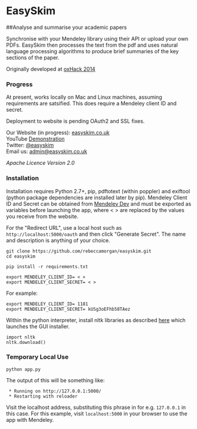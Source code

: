 EasySkim
========

##Analyse and summarise your academic papers

Synchronise with your Mendeley library using their API or upload your own PDFs. EasySkim then processes the text from the pdf and uses natural language processing algorithms to produce brief summaries of the key sections of the paper. 

Originally developed at [oxHack 2014](http://oxhack.co.uk/)

### Progress
At present, works locally on Mac and Linux machines, assuming requirements are satsified. This does require a Mendeley client ID and secret.

Deployment to website is pending OAuth2 and SSL fixes.

Our Website (in progress): [easyskim.co.uk](http://easyskim.co.uk) 
<br>
YouTube [Demonstration](https://www.youtube.com/watch?v=S7qVVjXWuCk&feature=youtu.be)
<br> 
Twitter: [@easyskim](https://twitter.com/easyskim)
<br>
Email us: [admin@easyskim.co.uk](mailto:admin@easyskim.co.uk)

<i>Apache Licence Version 2.0</i>


### Installation
Installation requires Python 2.7+, pip, pdftotext (within poppler) and exiftool (python package dependencies are installed later by pip). Mendeley Client ID and Secret can be obtained from [Mendeley Dev](http://dev.mendeley.com/) and must be exported as variables before launching the app, where < > are replaced by the values you receive from the website. 

For the "Redirect URL", use a local host such as ```http://localhost:5000/oauth``` and then click "Generate Secret". The name and description is anything of your choice.


```
git clone https://github.com/rebeccamorgan/easyskim.git
cd easyskim

pip install -r requirements.txt

export MENDELEY_CLIENT_ID= < >
export MENDELEY_CLIENT_SECRET= < >

```

For example:

```
export MENDELEY_CLIENT_ID= 1181
export MENDELEY_CLIENT_SECRET= kUSg3oEFhb58TAez

```

Within the python interpreter, install nltk libraries as described [here](http://www.nltk.org/data.html) which launches the GUI installer.

```
import nltk
nltk.download()

```


### Temporary Local Use

```
python app.py
```
The output of this will be something like:

```
 * Running on http://127.0.0.1:5000/
 * Restarting with reloader
 ```
 
Visit the localhost address, substituting this phrase in for e.g. ```127.0.0.1``` in this case. For this example, visit ```localhost:5000``` in your browser to use the app with Mendeley.
